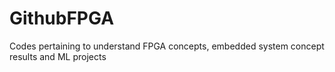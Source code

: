 # GithubFPGA
Codes pertaining to understand FPGA concepts, embedded system concept results and ML projects
